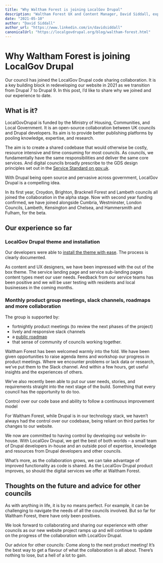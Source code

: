 ```yaml
---
title: "Why Waltham Forest is joining LocalGov Drupal"
description: "Waltham Forest UX and Content Manager, David Siddall, explains why they joined LocalGov Drupal and their experience to date."
date: "2021-05-10"
author: "David Siddall"
author_url: "https://www.linkedin.com/in/davidsiddall"
canonicalUrl: "https://localgovdrupal.org/blog/waltham-forest.html"
---
```


# Why Waltham Forest is joining LocalGov Drupal

Our council has joined the LocalGov Drupal code sharing collaboration. It is a key building block in redeveloping our website in 2021 as we transition from Drupal 7 to Drupal 9. In this post, I’d like to share why we joined and our experience to date.  
 
## What is it? 
 
LocalGovDrupal is funded by the Ministry of Housing, Communities, and Local Government. It is an open-source collaboration between UK councils and Drupal developers. Its aim is to provide better publishing platforms by pooling knowledge, expertise, and research.  
 
The aim is to create a shared codebase that would otherwise be costly, resource intensive and time consuming for most councils. As councils, we fundamentally have the same responsibilities and deliver the same core services. And digital councils broadly prescribe to the GDS design principles set out in the [Service Standard on gov.uk](https://www.gov.uk/service-manual/service-standard).   
 
With Drupal being open source and pervasive across government, LocalGov Drupal is a compelling idea. 
 
In its first year, Croydon, Brighton, Bracknell Forest and Lambeth councils all joined the collaboration in the alpha stage. Now with second year funding confirmed, we have joined alongside Cumbria, Westminster, London Councils, Lambeth, Kensington and Chelsea, and Hammersmith and Fulham, for the beta. 
 
## Our experience so far 
 
### LocalGov Drupal theme and installation 
 
Our developers were able to [install the theme with ease](https://localgovdrupal.org/getting-started/). The process is clearly documented.  

As content and UX designers, we have been impressed with the out of the box theme. The service landing page and service sub-landing pages content types meet our user needs. Feedback from our service teams has been positive and we will be user testing with residents and local businesses in the coming months. 
 
### Monthly product group meetings, slack channels, roadmaps and more collaboration  
 
The group is supported by: 
 
* fortnightly product meetings (to review the next phases of the project)  
* lively and responsive slack channels 
* a [public roadmap](https://trello.com/b/byzQv686/localgov-drupal-beta)
* that sense of community of councils working together. 
 
Waltham Forest has been welcomed warmly into the fold. We have been given opportunities to raise agenda items and workshop our progress in product meetings. Where we encounter problems or lack data or research, we’ve put them to the Slack channel. And within a few hours, get useful insights and the experiences of others. 
 
We’ve also recently been able to put our user needs, stories, and requirements straight into the next stage of the build. Something that every council has the opportunity to do too.
 
Control over our code base and ability to follow a continuous improvement model 
 
For Waltham Forest, while Drupal is in our technology stack, we haven’t always had the control over our codebase, being reliant on third parties for changes to our website. 
 
We now are committed to having control by developing our website in-house.
With LocalGov Drupal, we get the best of both worlds – a small team of Drupal developers in-house and an outside pool of expertise, knowledge and resources from Drupal developers and other councils. 
 
What’s more, as the collaboration grows, we can take advantage of improved functionality as code is shared.  As the LocalGov Drupal product improves, so should the digital services we offer at Waltham Forest. 
 
## Thoughts on the future and advice for other councils 
 
As with anything in life, it is by no means perfect. For example, it can be challenging to navigate the needs of all the councils involved. But so far for Waltham Forest, there have only been positives. 
 
We look forward to collaborating and sharing our experience with other councils as our new website project ramps up and will continue to update on the progress of the collaboration with LocalGov Drupal. 
 
Our advice for other councils: Come along to the next product meeting! It’s the best way to get a flavour of what the collaboration is all about. There’s nothing to lose, but a hell of a lot to gain. 

